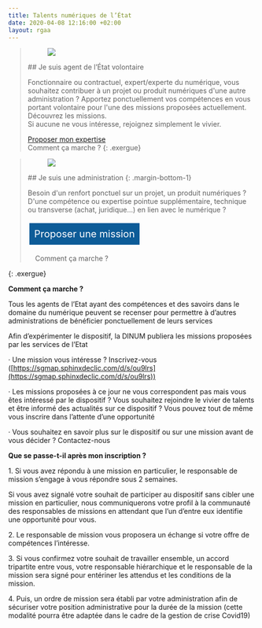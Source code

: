 ```yaml
---
title: Talents numériques de l’État
date: 2020-04-08 12:16:00 +02:00
layout: rgaa
---
```


<style>
.button-talents {
background-color: #0d5c98;
border: 1px solid white;
color: white;
padding: 10px 10px;
text-align: center;
text-decoration: none;
display: inline-block;
font-style: normal;
font-size: 20px;
margin: 4px 2px;
cursor: pointer;
}
</style>

> <figure class='image-left' style='width: 4%; margin-top: 0.7rem;'><img src="/uploads/fleche-droite.png"/></figure>## Je suis agent de l’État volontaire
>
> Fonctionnaire ou contractuel, expert/experte du numérique, vous souhaitez contribuer à un projet ou produit numériques d'une autre administration ? Apportez ponctuellement vos compétences en vous portant volontaire pour l'une des missions proposées actuellement. Découvrez les missions.
> <br>Si aucune ne vous intéresse, rejoignez simplement le vivier.
>
> <a href="https://sgmap.sphinxdeclic.com/d/s/ou9lrs" class="button">Proposer mon expertise</a>
> <br>
> Comment ça marche ?
> {: .exergue}


> <figure class='image-left' style='width: 4%; margin-top: 0.7rem;'><img src="/uploads/fleche-droite.png"/></figure>## Je suis une administration
> {: .margin-bottom-1}
>
> <p class="normal">Besoin d'un renfort ponctuel sur un projet, un produit numériques ? D'une compétence ou expertise pointue supplémentaire, technique ou transverse (achat, juridique...) en lien avec le numérique ?<p>
>
> <a href="https://sgmap.sphinxdeclic.com/d/s/b5osl9" class="button-talents">Proposer une mission</a>
> <br>
> <p style="padding-left: 15px;">Comment ça marche ?
{: .exergue}


**Comment ça marche ?**

Tous les agents de l’Etat ayant des compétences et des savoirs dans le domaine du numérique peuvent se recenser pour permettre à d’autres administrations de bénéficier ponctuellement de leurs services

Afin d’expérimenter le dispositif, la DINUM publiera les missions proposées par les services de l’Etat

· Une mission vous intéresse ? Inscrivez-vous ([https://sgmap.sphinxdeclic.com/d/s/ou9lrs](https://sgmap.sphinxdeclic.com/d/s/ou9lrs))

· Les missions proposées à ce jour ne vous correspondent pas mais vous êtes intéressé par le dispositif ? Vous souhaitez rejoindre le vivier de talents et être informé des actualités sur ce dispositif ? Vous pouvez tout de même vous inscrire dans l’attente d’une opportunité

· Vous souhaitez en savoir plus sur le dispositif ou sur une mission avant de vous décider ? Contactez-nous

**Que se passe-t-il après mon inscription ?**

1\. Si vous avez répondu à une mission en particulier, le responsable de mission s’engage à vous répondre sous 2 semaines.

Si vous avez signalé votre souhait de participer au dispositif sans cibler une mission en particulier, nous communiquerons votre profil à la communauté des responsables de missions en attendant que l’un d’entre eux identifie une opportunité pour vous.

2\. Le responsable de mission vous proposera un échange si votre offre de compétences l’intéresse.

3\. Si vous confirmez votre souhait de travailler ensemble, un accord tripartite entre vous, votre responsable hiérarchique et le responsable de la mission sera signé pour entériner les attendus et les conditions de la mission.

4\. Puis, un ordre de mission sera établi par votre administration afin de sécuriser votre position administrative pour la durée de la mission (cette modalité pourra être adaptée dans le cadre de la gestion de crise Covid19)